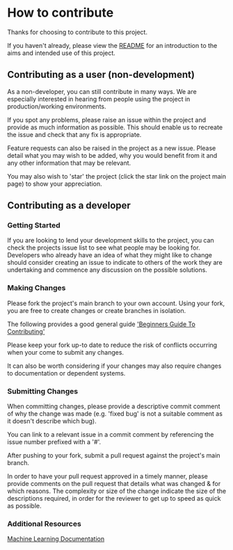 # How to contribute

Thanks for choosing to contribute to this project.

If you haven't already, please view the [README](README.md) for an introduction to the aims and intended use of this project.

## Contributing as a user (non-development)

As a non-developer, you can still contribute in many ways. We are especially interested in hearing from people using the project in production/working environments.

If you spot any problems, please raise an issue within the project and provide as much information as possible. This should enable us to recreate the issue and check that any fix is appropriate.

Feature requests can also be raised in the project as a new issue. Please detail what you may wish to be added, why you would benefit from it and any other information that may be relevant.

You may also wish to 'star' the project (click the star link on the project main page) to show your appreciation.

## Contributing as a developer

### Getting Started

If you are looking to lend your development skills to the project, you can check the projects issue list to see what people may be looking for. Developers who already have an idea of what they might like to change should consider creating an issue to indicate to others of the work they are undertaking and commence any discussion on the possible solutions.

### Making Changes

Please fork the project's main branch to your own account. Using your fork, you are free to create changes or create branches in isolation.

The following provides a good general guide ['Beginners Guide To Contributing'](https://akrabat.com/the-beginners-guide-to-contributing-to-a-github-project/)

Please keep your fork up-to date to reduce the risk of conflicts occurring when your come to submit any changes.

It can also be worth considering if your changes may also require changes to documentation or dependent systems.

### Submitting Changes

When committing changes, please provide a descriptive commit comment of why the change was made (e.g. 'fixed bug' is not a suitable comment as it doesn't describe which bug).

You can link to a relevant issue in a commit comment by referencing the issue number prefixed with a '#'.

After pushing to your fork, submit a pull request against the project's main branch.

In order to have your pull request approved in a timely manner, please provide comments on the pull request that details what was changed & for which reasons. The complexity or size of the change indicate the size of the descriptions required, in order for the reviewer to get up to speed as quick as possible.

### Additional Resources

[Machine Learning Documentation](https://code.kx.com/q/ml/)

